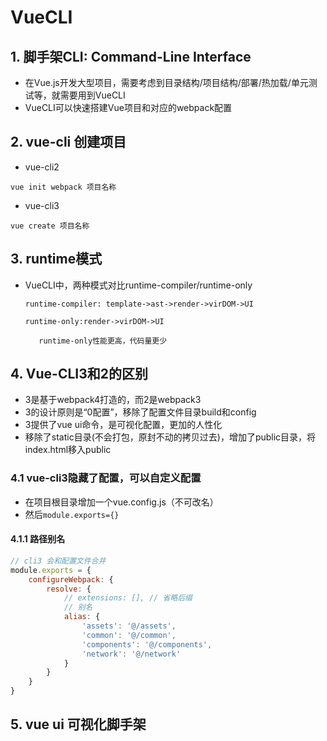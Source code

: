 # VueCLI

## 1. 脚手架CLI: Command-Line Interface

- 在Vue.js开发大型项目，需要考虑到目录结构/项目结构/部署/热加载/单元测试等，就需要用到VueCLI
- VueCLI可以快速搭建Vue项目和对应的webpack配置

## 2. vue-cli 创建项目

- vue-cli2

```shell
vue init webpack 项目名称
```

- vue-cli3

```shell
vue create 项目名称
```



## 3. runtime模式

- VueCLI中，两种模式对比runtime-compiler/runtime-only

  `runtime-compiler: template->ast->render->virDOM->UI`

  `runtime-only:render->virDOM->UI `

		 runtime-only性能更高，代码量更少



## 4. Vue-CLI3和2的区别

- 3是基于webpack4打造的，而2是webpack3
- 3的设计原则是“0配置”，移除了配置文件目录build和config
- 3提供了vue ui命令，是可视化配置，更加的人性化
- 移除了static目录(不会打包，原封不动的拷贝过去)，增加了public目录，将index.html移入public

### 4.1 vue-cli3隐藏了配置，可以自定义配置

- 在项目根目录增加一个vue.config.js（不可改名）
- 然后`module.exports={}`

#### 4.1.1 路径别名

```js
// cli3 会和配置文件合并
module.exports = {
    configureWebpack: {
        resolve: {
            // extensions: [], // 省略后缀
            // 别名
            alias: {
                'assets': '@/assets',
                'common': '@/common',
                'components': '@/components',
                'network': '@/network'
            }
        }
    }
}
```





## 5. vue ui 可视化脚手架

